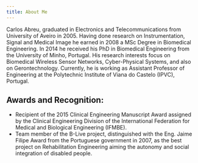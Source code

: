 ```yaml
---
title: About Me
---
```


Carlos Abreu, graduated in Electronics and Telecommunications from University of Aveiro in 2005. Having done research on Instrumentation, Signal and Medical Image he earned in 2008 a MSc Degree in Biomedical Engineering. In 2014 he received his PhD in Biomedical Engineering from the University of Minho, Portugal.
His research interests focus on Biomedical Wireless Sensor Networks, Cyber-Physical Systems, and also on Gerontechnology. Currently, he is working as Assistant Professor of Engineering at the Polytechnic Institute of Viana do Castelo (IPVC), Portugal.

## Awards and Recognition:
 - Recipient of the 2015 Clinical Engineering Manuscript Award assigned by the Clinical Engineering Division of the International Federation for Medical and Biological Engineering (IFMBE).
 - Team member of the B-Live project, distinguished with the Eng. Jaime Filipe Award from the Portuguese government in 2007, as the best project on Rehabilitation Engineering aiming the autonomy and social integration of disabled people.